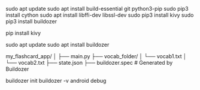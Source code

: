 

sudo apt update
sudo apt install build-essential git python3-pip
sudo pip3 install cython
sudo apt install libffi-dev libssl-dev
sudo pip3 install kivy
sudo pip3 install buildozer


pip install kivy


sudo apt update
sudo apt install buildozer


my_flashcard_app/
│
├── main.py
├── vocab_folder/
│   └── vocab1.txt
│   └── vocab2.txt
├── state.json
├── buildozer.spec  # Generated by Buildozer


buildozer init
buildozer -v android debug

